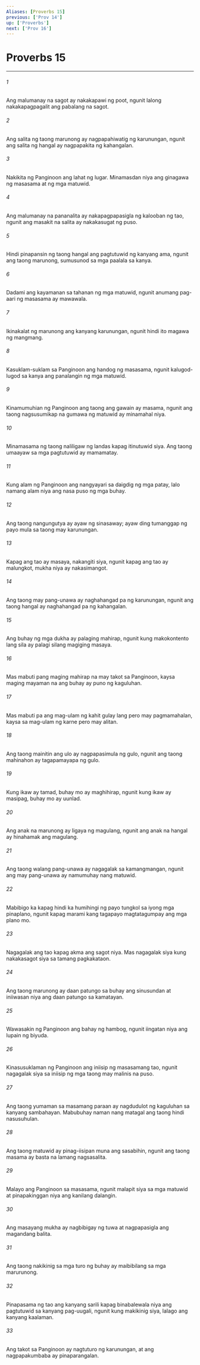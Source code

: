 ```yaml
---
Aliases: [Proverbs 15]
previous: ['Prov 14']
up: ['Proverbs']
next: ['Prov 16']
---
```

# Proverbs 15

***

###### 1
Ang malumanay na sagot ay nakakapawi ng poot, ngunit lalong nakakapagpagalit ang pabalang na sagot. 

###### 2
Ang salita ng taong marunong ay nagpapahiwatig ng karunungan, ngunit ang salita ng hangal ay nagpapakita ng kahangalan. 

###### 3
Nakikita ng Panginoon ang lahat ng lugar. Minamasdan niya ang ginagawa ng masasama at ng mga matuwid. 

###### 4
Ang malumanay na pananalita ay nakapagpapasigla ng kalooban ng tao, ngunit ang masakit na salita ay nakakasugat ng puso. 

###### 5
Hindi pinapansin ng taong hangal ang pagtutuwid ng kanyang ama, ngunit ang taong marunong, sumusunod sa mga paalala sa kanya. 

###### 6
Dadami ang kayamanan sa tahanan ng mga matuwid, ngunit anumang pag-aari ng masasama ay mawawala. 

###### 7
Ikinakalat ng marunong ang kanyang karunungan, ngunit hindi ito magawa ng mangmang. 

###### 8
Kasuklam-suklam sa Panginoon ang handog ng masasama, ngunit kalugod-lugod sa kanya ang panalangin ng mga matuwid. 

###### 9
Kinamumuhian ng Panginoon ang taong ang gawain ay masama, ngunit ang taong nagsusumikap na gumawa ng matuwid ay minamahal niya. 

###### 10
Minamasama ng taong naliligaw ng landas kapag itinutuwid siya. Ang taong umaayaw sa mga pagtutuwid ay mamamatay. 

###### 11
Kung alam ng Panginoon ang nangyayari sa daigdig ng mga patay, lalo namang alam niya ang nasa puso ng mga buhay. 

###### 12
Ang taong nangungutya ay ayaw ng sinasaway; ayaw ding tumanggap ng payo mula sa taong may karunungan. 

###### 13
Kapag ang tao ay masaya, nakangiti siya, ngunit kapag ang tao ay malungkot, mukha niya ay nakasimangot. 

###### 14
Ang taong may pang-unawa ay naghahangad pa ng karunungan, ngunit ang taong hangal ay naghahangad pa ng kahangalan. 

###### 15
Ang buhay ng mga dukha ay palaging mahirap, ngunit kung makokontento lang sila ay palagi silang magiging masaya. 

###### 16
Mas mabuti pang maging mahirap na may takot sa Panginoon, kaysa maging mayaman na ang buhay ay puno ng kaguluhan. 

###### 17
Mas mabuti pa ang mag-ulam ng kahit gulay lang pero may pagmamahalan, kaysa sa mag-ulam ng karne pero may alitan. 

###### 18
Ang taong mainitin ang ulo ay nagpapasimula ng gulo, ngunit ang taong mahinahon ay tagapamayapa ng gulo. 

###### 19
Kung ikaw ay tamad, buhay mo ay maghihirap, ngunit kung ikaw ay masipag, buhay mo ay uunlad. 

###### 20
Ang anak na marunong ay ligaya ng magulang, ngunit ang anak na hangal ay hinahamak ang magulang. 

###### 21
Ang taong walang pang-unawa ay nagagalak sa kamangmangan, ngunit ang may pang-unawa ay namumuhay nang matuwid. 

###### 22
Mabibigo ka kapag hindi ka humihingi ng payo tungkol sa iyong mga pinaplano, ngunit kapag marami kang tagapayo magtatagumpay ang mga plano mo. 

###### 23
Nagagalak ang tao kapag akma ang sagot niya. Mas nagagalak siya kung nakakasagot siya sa tamang pagkakataon. 

###### 24
Ang taong marunong ay daan patungo sa buhay ang sinusundan at iniiwasan niya ang daan patungo sa kamatayan. 

###### 25
Wawasakin ng Panginoon ang bahay ng hambog, ngunit iingatan niya ang lupain ng biyuda. 

###### 26
Kinasusuklaman ng Panginoon ang iniisip ng masasamang tao, ngunit nagagalak siya sa iniisip ng mga taong may malinis na puso. 

###### 27
Ang taong yumaman sa masamang paraan ay nagdudulot ng kaguluhan sa kanyang sambahayan. Mabubuhay naman nang matagal ang taong hindi nasusuhulan. 

###### 28
Ang taong matuwid ay pinag-iisipan muna ang sasabihin, ngunit ang taong masama ay basta na lamang nagsasalita. 

###### 29
Malayo ang Panginoon sa masasama, ngunit malapit siya sa mga matuwid at pinapakinggan niya ang kanilang dalangin. 

###### 30
Ang masayang mukha ay nagbibigay ng tuwa at nagpapasigla ang magandang balita. 

###### 31
Ang taong nakikinig sa mga turo ng buhay ay maibibilang sa mga marurunong. 

###### 32
Pinapasama ng tao ang kanyang sarili kapag binabalewala niya ang pagtutuwid sa kanyang pag-uugali, ngunit kung makikinig siya, lalago ang kanyang kaalaman. 

###### 33
Ang takot sa Panginoon ay nagtuturo ng karunungan, at ang nagpapakumbaba ay pinaparangalan.
